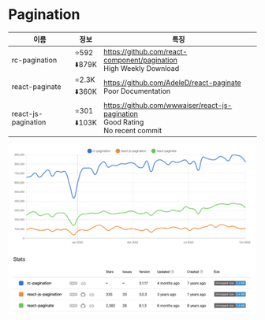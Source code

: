 # Pagination

| 이름                | 정보                            | 특징                                                                                 |
| ------------------- | ------------------------------- | ------------------------------------------------------------------------------------ |
| rc-pagination       | :star:592<br/>:arrow_down:879K  | https://github.com/react-component/pagination<br/>High Weekly Download               |
| react-paginate      | :star:2.3K<br/>:arrow_down:360K | https://github.com/AdeleD/react-paginate<br/>Poor Documentation                      |
| react-js-pagination | :star:301<br/>:arrow_down:103K  | https://github.com/wwwaiser/react-js-pagination<br/>Good Rating<br/>No recent commit |

![npm_trend](img/3-1.npmtrend.png)